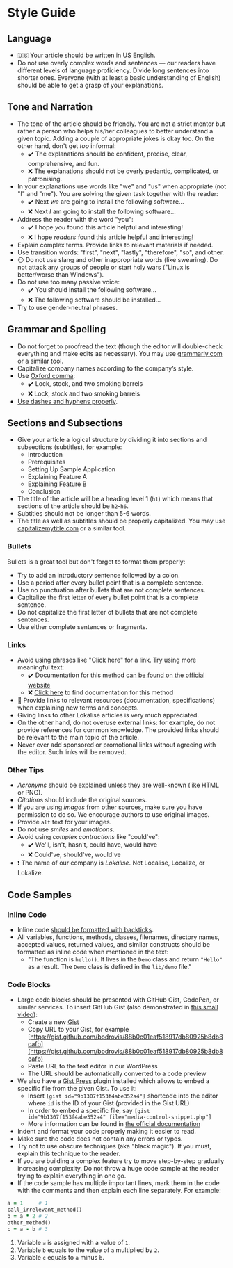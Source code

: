 # Style Guide

## Language

* :us: Your article should be written in US English.
* Do not use overly complex words and sentences — our readers have different levels of language proficiency. Divide long sentences into shorter ones. Everyone (with at least a basic understanding of English) should be able to get a grasp of your explanations.

## Tone and Narration

* The tone of the article should be friendly. You are not a strict mentor but rather a person who helps his/her colleagues to better understand a given topic. Adding a couple of appropriate jokes is okay too. On the other hand, don't get *too* informal:
  + :heavy_check_mark: The explanations should be confident, precise, clear, comprehensive, and fun.
  + :x: The explanations should not be overly pedantic, complicated, or patronising.
* In your explanations use words like "we" and "us" when appropriate (not "I" and "me"). You are solving the given task together with the reader:
  + :heavy_check_mark: Next *we* are going to install the following software...
  + :x: Next *I* am going to install the following software...
* Address the reader with the word "you":
  + :heavy_check_mark: I hope *you* found this article helpful and interesting!
  + :x: I hope *readers* found this article helpful and interesting!
* Explain complex terms. Provide links to relevant materials if needed.
* Use transition words: "first", "next", "lastly", "therefore", "so", and other.
* :no_mouth: Do not use slang and other inappropriate words (like swearing). Do not attack any groups of people or start holy wars ("Linux is better/worse than Windows").
* Do not use too many passive voice:
  + :heavy_check_mark: You should install the following software...
  + :x: The following software should be installed...
* Try to use gender-neutral phrases.
 
## Grammar and Spelling

* Do not forget to proofread the text (though the editor will double-check everything and make edits as necessary). You may use [grammarly.com](https://www.grammarly.com/) or a similar tool.
* Capitalize company names according to the company’s style.
* Use [Oxford comma](https://www.grammarly.com/blog/what-is-the-oxford-comma-and-why-do-people-care-so-much-about-it/):
  + :heavy_check_mark: Lock, stock, and two smoking barrels
  + :x: Lock, stock and two smoking barrels
* [Use dashes and hyphens properly](https://www.grammarly.com/blog/hyphens-and-dashes/).

## Sections and Subsections

* Give your article a logical structure by dividing it into sections and subsections (subtitles), for example:
  + Introduction
  + Prerequisites
  + Setting Up Sample Application
  + Explaining Feature A
  + Explaining Feature B
  + Conclusion
* The title of the article will be a heading level 1 (`h1`) which means that sections of the article should be `h2`-`h6`.
* Subtitles should not be longer than 5-6 words.
* The title as well as subtitles should be properly capitalized. You may use [capitalizemytitle.com](https://capitalizemytitle.com/) or a similar tool.

### Bullets

Bullets is a great tool but don't forget to format them properly:

* Try to add an introductory sentence followed by a colon.
* Use a period after every bullet point that is a complete sentence.
* Use no punctuation after bullets that are not complete sentences.
* Capitalize the first letter of every bullet point that is a complete sentence.
* Do not capitalize the first letter of bullets that are not complete sentences.
* Use either complete sentences or fragments.

### Links

* Avoid using phrases like "Click here" for a link. Try using more meaningful text:
  + :heavy_check_mark: Documentation for this method [can be found on the official website](http://example.com/)
  + :x: [Click here](http://example.com/) to find documentation for this method
* :link: Provide links to relevant resources (documentation, specifications) when explaining new terms and concepts.
* Giving links to other Lokalise articles is very much appreciated.
* On the other hand, do not overuse external links: for example, do not provide references for common knowledge. The provided links should be relevant to the main topic of the article.
* Never ever add sponsored or promotional links without agreeing with the editor. Such links will be removed.

### Other Tips

* *Acronyms* should be explained unless they are well-known (like HTML or PNG).
* *Citations* should include the original sources.
* If you are using *images* from other sources, make sure you have permission to do so. We encourage authors to use original images.
* Provide `alt` text for your images.
* Do not use *smiles* and *emoticons*.
* Avoid using *complex contractions* like "could've":
  + :heavy_check_mark: We'll, isn't, hasn't, could have, would have
  + :x: Could've, should've, would've
* :exclamation: The name of our company is *Lokalise*. Not Localise, Localize, or Lokalize.

## Code Samples

### Inline Code

* Inline code [should be formatted with backticks](https://confluence.atlassian.com/bitbucketserver/markdown-syntax-guide-776639995.html#Markdownsyntaxguide-Inlinecodecharacters).
* All variables, functions, methods, classes, filenames, directory names, accepted values, returned values, and similar constructs should be formatted as inline code when mentioned in the text:
  + "The function is `hello()`. It lives in the `Demo` class and return `"Hello"` as a result. The `Demo` class is defined in the `lib/demo` file."
 
### Code Blocks

* Large code blocks should be presented with GitHub Gist, CodePen, or similar services. To insert GitHub Gist (also demonstrated in [this small video](https://drive.google.com/open?id=1hwnDVy8gYpFDUZnkprOr3_jW7R4sHNYg)):
  + Create a new [Gist](https://gist.github.com/)
  + Copy URL to your Gist, for example [https://gist.github.com/bodrovis/88b0c01eaf518917db80925b8db8cafb](https://gist.github.com/bodrovis/88b0c01eaf518917db80925b8db8cafb)
  + Paste URL to the text editor in our WordPress
  + The URL should be automatically converted to a code preview
* We also have a [Gist Press](https://github.com/bradyvercher/gistpress) plugin installed which allows to embed a specific file from the given Gist. To use it:
  + Insert `[gist id="9b1307f153f4abe352a4"]` shortcode into the editor where `id` is the ID of your Gist (provided in the Gist URL)
  + In order to embed a specific file, say `[gist id="9b1307f153f4abe352a4" file="media-control-snippet.php"]`
  + More information can be found in [the official documentation](https://github.com/bradyvercher/gistpress#shortcode)
* Indent and format your code properly making it easier to read.
* Make sure the code does not contain any errors or typos.
* Try not to use obscure techniques (aka "black magic"). If you must, explain this technique to the reader.
* If you are building a complex feature try to move step-by-step gradually increasing complexity. Do not throw a huge code sample at the reader trying to explain everything in one go.
* If the code sample has multiple important lines, mark them in the code with the comments and then explain each line separately. For example:

```ruby
a = 1     # 1
call_irrelevant_method()
b = a * 2 # 2
other_method()
c = a - b # 3
```

1. Variable `a` is assigned with a value of `1`.
2. Variable `b` equals to the value of `a` multiplied by `2`.
3. Variable `c` equals to `a` minus `b`.